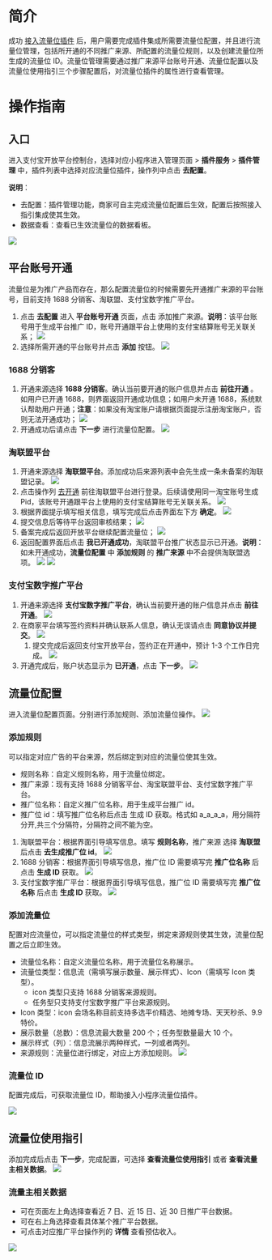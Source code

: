 # 简介

成功 [接入流量位插件](https://opendocs.alipay.com/mini/plugin/traffic) 后，用户需要完成插件集成所需要流量位配置，并且进行流量位管理，包括所开通的不同推广来源、所配置的流量位规则，以及创建流量位所生成的流量位 ID。流量位管理需要通过推广来源平台账号开通、流量位配置以及流量位使用指引三个步骤配置后，对流量位插件的属性进行查看管理。

# 操作指南

## 入口

进入支付宝开放平台控制台，选择对应小程序进入管理页面 > **插件服务** > **插件管理** 中，插件列表中选择对应流量位插件，操作列中点击 **去配置**。

**说明**：

- 去配置：插件管理功能，商家可自主完成流量位配置后生效，配置后按照接入指引集成使其生效。
- 数据查看：查看已生效流量位的数据看板。

![](https://cdn.nlark.com/yuque/0/2022/png/179989/1653967506903-b82e3c92-aef9-40ca-b91d-3f1900bc956f.png)

## 平台账号开通

流量位是为推广产品而存在，那么配置流量位的时候需要先开通推广来源的平台账号，目前支持 1688 分销客、淘联盟、支付宝数字推广平台。

1. 点击 **去配置** 进入 **平台账号开通** 页面，点击 添加推广来源。**说明**：该平台账号用于生成平台推广 ID，账号开通跟平台上使用的支付宝结算账号无关联关系； ![](https://cdn.nlark.com/yuque/0/2022/png/179989/1648623951248-66a2893e-fc06-4c2f-a569-5fa81d10eef5.png)
1. 选择所需开通的平台账号并点击 **添加** 按钮。 ![](https://cdn.nlark.com/yuque/0/2022/png/179989/1648623957480-311022bf-6071-4534-aeab-64d4640a4308.png)

### 1688 分销客

1. 开通来源选择 **1688 分销客**。确认当前要开通的账户信息并点击 **前往开通** 。如用户已开通 1688，则界面返回开通成功信息；如用户未开通 1688，系统默认帮助用户开通；**注意**：如果没有淘宝账户请根据页面提示注册淘宝账户，否则无法开通成功； ![](https://cdn.nlark.com/yuque/0/2022/png/179989/1648623962987-79683041-ca79-469c-8b24-8b4c2a985f16.png)
1. 开通成功后请点击 **下一步** 进行流量位配置。 ![](https://cdn.nlark.com/yuque/0/2022/png/179989/1648623975346-2af1a876-0efc-4657-80d6-a34bb1262ddf.png)

### 淘联盟平台

1. 开通来源选择 **淘联盟平台**。添加成功后来源列表中会先生成一条未备案的淘联盟记录。 ![](https://cdn.nlark.com/yuque/0/2022/png/179989/1648623980101-7696eac8-f512-434e-b7c8-42b40ac9020c.png)
1. 点击操作列 [去开通](https://pub.alimama.com/) 前往淘联盟平台进行登录。后续请使用同一淘宝账号生成 Pid，该账号开通跟平台上使用的支付宝结算账号无关联关系。 ![](https://cdn.nlark.com/yuque/0/2022/png/179989/1648623987619-f8287083-3135-426a-9048-4d731f19c4bf.png)
1. 根据界面提示填写相关信息，填写完成后点击界面左下方 **确定**。 ![](https://cdn.nlark.com/yuque/0/2022/png/179989/1648623993263-eb0568e0-c23e-4965-8f1f-fc42651395e3.png)
1. 提交信息后等待平台返回审核结果； ![](https://cdn.nlark.com/yuque/0/2022/png/179989/1648623997950-51eb5587-7b0f-4722-b420-41df1112b72a.png)
1. 备案完成后返回开放平台继续配置流量位； ![](https://cdn.nlark.com/yuque/0/2022/png/179989/1648624003929-d22a0ec9-5759-4395-a1ed-cde854b1bb4f.png)
1. 返回配置界面后点击 **我已开通成功**，淘联盟平台推广状态显示已开通。**说明**：如未开通成功，**流量位配置** 中 **添加规则** 的 **推广来源** 中不会提供淘联盟选项。 ![](https://cdn.nlark.com/yuque/0/2022/png/179989/1648624009633-d5cf530b-b49d-4519-8328-10802279a0ca.png) ![](https://cdn.nlark.com/yuque/0/2022/png/179989/1648624016083-32f6289f-227a-4672-bcf3-ab5f2c609410.png)

### 支付宝数字推广平台

1. 开通来源选择 **支付宝数字推广平台**，确认当前要开通的账户信息并点击 **前往开通**。 ![](https://cdn.nlark.com/yuque/0/2022/png/179989/1648624020066-8ccf16fa-bb0d-4635-8874-11269afe2ab0.png)
1. 在商家平台填写签约资料并确认联系人信息，确认无误请点击 **同意协议并提交**。 ![](https://cdn.nlark.com/yuque/0/2022/png/179989/1648624024105-ff5b73be-376e-43e5-abfc-e24253878139.png)
   1. 提交完成后返回支付宝开放平台，签约正在开通中，预计 1-3 个工作日完成。 ![](https://cdn.nlark.com/yuque/0/2022/png/179989/1648624028593-3e69167c-5f62-4eb2-9a70-d89d603b771d.png)
1. 开通完成后，账户状态显示为 **已开通**，点击 **下一步**。 ![](https://cdn.nlark.com/yuque/0/2022/png/179989/1648624032927-fcf37651-6214-4565-bf10-c08bdc605448.png)

## 流量位配置

进入流量位配置页面。分别进行添加规则、添加流量位操作。 ![](https://cdn.nlark.com/yuque/0/2022/png/179989/1648624037364-53a3feac-b269-47a2-90a4-657f5111f88c.png)

### 添加规则

可以指定对应广告的平台来源，然后绑定到对应的流量位使其生效。

- 规则名称：自定义规则名称，用于流量位绑定。
- 推广来源：现有支持 1688 分销客平台、淘宝联盟平台、支付宝数字推广平台。
- 推广位名称：自定义推广位名称，用于生成平台推广 id。
- 推广位 id：填写推广位名称后点击 生成 ID 获取。格式如 a_a_a_a，用分隔符分开,共三个分隔符，分隔符之间不能为空。

1. 淘联盟平台：根据界面引导填写信息。填写 **规则名称**，推广来源 选择 **淘联盟** 后点击 **去生成推广位 id**。 ![](https://cdn.nlark.com/yuque/0/2022/png/179989/1653967762124-af6433c8-edfc-4fc0-8902-4a0218d4bf24.png)
1. 1688 分销客：根据界面引导填写信息，推广位 ID 需要填写完 **推广位名称** 后点击 **生成 ID** 获取。 ![](https://cdn.nlark.com/yuque/0/2022/png/179989/1648624040638-73f5ab25-4131-49fb-9e37-17facb3328c4.png)
1. 支付宝数字推广平台：根据界面引导填写信息，推广位 ID 需要填写完 **推广位名称** 后点击 **生成 ID** 获取。 ![](https://cdn.nlark.com/yuque/0/2022/png/179989/1648624044388-45e840a2-fd10-466f-aa75-9d3a5542e3f9.png)

### 添加流量位

配置对应流量位，可以指定流量位的样式类型，绑定来源规则使其生效，流量位配置之后立即生效。

- 流量位名称：自定义流量位名称，用于流量位名称展示。
- 流量位类型：信息流（需填写展示数量、展示样式）、Icon（需填写 Icon 类型）。
  - icon 类型只支持 1688 分销客来源规则。
  - 任务型只支持支付宝数字推广平台来源规则。
- Icon 类型：icon 会场名称目前支持多选平价精选、地摊专场、天天秒杀、9.9 特价。
- 展示数量（总数）：信息流最大数量 200 个；任务型数量最大 10 个。
- 展示样式（列）：信息流展示两种样式，一列或者两列。
- 来源规则：流量位进行绑定，对应上方添加规则。 ![](https://cdn.nlark.com/yuque/0/2022/png/179989/1648624048856-210b3ecd-a097-4463-b6f4-40275da15c88.png)

### 流量位 ID

配置完成后，可获取流量位 ID，帮助接入小程序流量位插件。

![](https://cdn.nlark.com/yuque/0/2022/png/179989/1648624406005-e4a27b24-df9e-494e-a705-043fcf143634.png)

## 流量位使用指引

添加完成后点击 **下一步**，完成配置，可选择 **查看流量位使用指引** 或者 **查看流量主相关数据**。 ![](https://cdn.nlark.com/yuque/0/2022/png/179989/1648624053157-9c5ad11d-0b41-40de-9256-7e133606514b.png)

### 流量主相关数据

- 可在页面左上角选择查看近 7 日、近 15 日、近 30 日推广平台数据。
- 可在右上角选择查看具体某个推广平台数据。
- 可点击对应推广平台操作列的 **详情** 查看预估收入。

![](https://cdn.nlark.com/yuque/0/2022/png/179989/1653967681988-2d6eb794-aeb8-4748-bc47-a75a7ba0117d.png)

